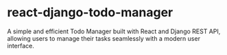 # react-django-todo-manager
A simple and efficient Todo Manager built with React and Django REST API, allowing users to manage their tasks seamlessly with a modern user interface.
